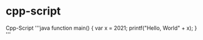 # cpp-script
Cpp-Script
'''java
function main() {
	var x = 2021;
    printf("Hello, World" + x);
}
'''
